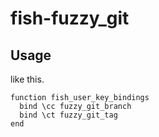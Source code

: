 # fish-fuzzy_git

## Usage

like this.

```fish
function fish_user_key_bindings
  bind \cc fuzzy_git_branch
  bind \ct fuzzy_git_tag
end
```
